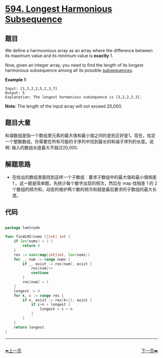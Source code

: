 # [594. Longest Harmonious Subsequence](https://leetcode.com/problems/longest-harmonious-subsequence/)


## 题目

We define a harmounious array as an array where the difference between its maximum value and its minimum value is **exactly** 1.

Now, given an integer array, you need to find the length of its longest harmonious subsequence among all its possible [subsequences](https://en.wikipedia.org/wiki/Subsequence).

**Example 1**:

    Input: [1,3,2,2,5,2,3,7]
    Output: 5
    Explanation: The longest harmonious subsequence is [3,2,2,2,3].

**Note**: The length of the input array will not exceed 20,000.


## 题目大意

和谐数组是指一个数组里元素的最大值和最小值之间的差别正好是1。现在，给定一个整数数组，你需要在所有可能的子序列中找到最长的和谐子序列的长度。说明: 输入的数组长度最大不超过20,000.

## 解题思路

- 在给出的数组里面找到这样一个子数组：要求子数组中的最大值和最小值相差 1 。这一题是简单题。先统计每个数字出现的频次，然后在 map 找相差 1 的 2 个数组的频次和，动态的维护两个数的频次和就是最后要求的子数组的最大长度。


## 代码

```go

package leetcode

func findLHS(nums []int) int {
	if len(nums) < 2 {
		return 0
	}
	res := make(map[int]int, len(nums))
	for _, num := range nums {
		if _, exist := res[num]; exist {
			res[num]++
			continue
		}
		res[num] = 1
	}
	longest := 0
	for k, c := range res {
		if n, exist := res[k+1]; exist {
			if c+n > longest {
				longest = c + n
			}
		}
	}
	return longest
}

```
----------------------------------------------
<div style="display: flex;justify-content: space-between;align-items: center;">
<p><a href="https://books.halfrost.com/leetcode/ChapterFour/0575.Distribute-Candies/">⬅️上一页</a></p>
<p><a href="https://books.halfrost.com/leetcode/ChapterFour/0598.Range-Addition-II/">下一页➡️</a></p>
</div>
